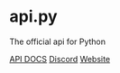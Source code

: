 # api.py
The official api for Python

[API DOCS](https://mdbl.gitbook.io/api) [Discord](https://discord.gg/n88J7RB) [Website](https://mdbl.surge.sh)
